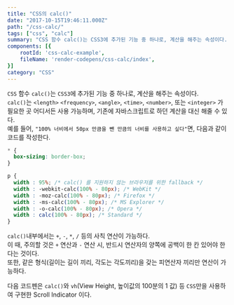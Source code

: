 ```yaml
---
title: "CSS의 calc()"
date: "2017-10-15T19:46:11.000Z"
path: "/css-calc/"
tags: ["css", "calc"]
summary: "CSS 함수 calc()는 CSS3에 추가된 기능 중 하나로, 계산을 해주는 속성이다.  calc()는 <length> <frequency>, <angle>, <time>, <number>, 또는 <integer> 가 필요한 곳 어디서든 사용 가능하며,"
components: [{
	rootId: 'css-calc-example',
	fileName: 'render-codepens/css-calc/index',
}]
category: "CSS"
---
```


`CSS` 함수 `calc()`는 `CSS3`에 추가된 기능 중 하나로, 계산을 해주는 속성이다.<br />
`calc()`는 `<length>` `<frequency>`, `<angle>`, `<time>`, `<number>`, 또는 `<integer>` 가 필요한 곳 어디서든 사용 가능하며,
기존에 자바스크립트로 하던 계산을 대신 해줄 수 있다.<br />
예를 들어, `"100% 너비에서 50px 만큼을 뺀 만큼의 너비를 사용하고 싶다"`면, 다음과 같이 코드를 작성한다.

```css
* {
  box-sizing: border-box;
}

p {
  width : 95%; /* calc() 를 지원하지 않는 브라우저를 위한 fallback */
  width : -webkit-calc(100% - 80px); /* WebKit */
  width : -moz-calc(100% - 80px); /* Firefox */
  width : -ms-calc(100% - 80px); /* MS Explorer */
  width : -o-calc(100% - 80px); /* Opera */
  width : calc(100% - 80px); /* Standard */
}
```

`calc()`내부에서는 `+`, `-`, `*`, `/` 등의 사칙 연산이 가능하다.<br />
이 때, 주의할 것은 `+` 연산과 `-` 연산 시, 반드시 연산자의 양쪽에 공백이 한 칸 있어야 한다는 것이다.<br />
또한, 같은 형식(길이는 길이 끼리, 각도는 각도끼리)을 갖는 피연산자 끼리만 연산이 가능하다.

다음 코드펜은 `calc()`와 `vh`(View Height, 높이값의 100분의 1 값) 등 `CSS`만을 사용하여 구현한 Scroll Indicator 이다.

<div class="render-codepen" id="css-calc-example"></div>
